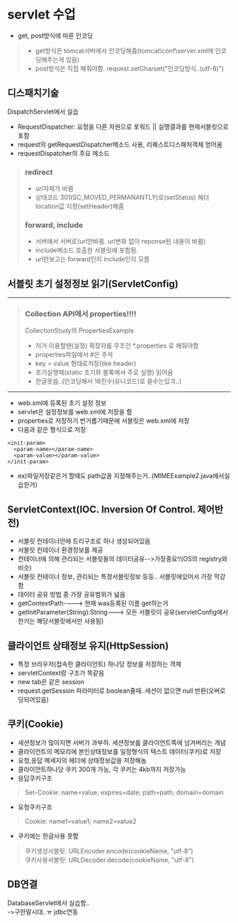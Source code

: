 # servlet 수업  
- get, post방식에 따른 인코딩  
> - get방식은 tomcat서버에서 인코딩해줌(tomcat\\conf\\server.xml에 인코딩해주는게 있음)  
> - post방식은 직접 해줘야함. request.setCharset("인코딩방식..(utf-8)")  

## 디스패치기술
DispatchServlet에서 실습  
- RequestDispatcher: 요청을 다른 자원으로 포워드 || 실행결과를 현재서블릿으로 포함  
- request의 getRequestDispatcher메소드 사용, 리퀘스트디스패처객체 얻어옴  
- requestDispatcher의 주요 메소드
> ### redirect  
> - url자체가 바뀜  
> - 상태코드 301(SC_MOVED_PERMANANTLY)로(setStatus) 헤더 location값 지정(setHeader)해줌
> ### forward, include    
> - 서버에서 서버로(url안바뀜. url변화 없이 reponse된 내용이 바뀜)  
> - include메소드 호출한 서블릿에 포함됨.  
> - url만보고는 forward인지 include인지 모름  


## 서블릿 초기 설정정보 읽기(ServletConfig)    
------------------------------------
> ### Collection API에서 properties!!!!  
> CollectionStudy의 PropertiesExample
> - 저거 이용할땐(설정) 확장자를 무조건 *.properties 로 해줘야함  
> - properties파일에서 #은 주석  
> - key = value 형태로저장(like header)  
> - 초기실행때(static 초기화 블록에서 주로 실행) 읽어옴  
> - 한글못씀..(인코딩해서 16진수(유니코드)로 쓸수는있긔..)  
--------------------------------------  
- web.xml에 등록된 초기 설정 정보  
- servlet은 설정정보를 web.xml에 저장을 함  
- properties로 저장하기 번거롭기때문에 서블릿은 web.xml에 저장  
- 다음과 같은 형식으로 저장  
```  
<init-param>
  <param-name></param-name>
  <param-value></param-value>
</init-param>
```  
- ex)파일저장같은거 할때도 path값을 지정해주는거..(MIMEExample2.java에서실습한거)  

## ServletContext(IOC. Inversion Of Control. 제어반전)  
- 서블릿 컨테이너안에 트리구조로 하나 생성되어있음  
- 서블릿 컨테이너 환경정보를 제공  
- 컨테이너에 의해 관리되는 서블릿들의 데이터공유-->가장중요!!(OS의 registry와 비슷)    
- 서블릿 컨테이너 정보, 관리되는 특정서블릿정보 등등.. 서블릿에있어서 가장 막강함  
- 데이터 공유 방법 중 가장 공유범위가 넓음  
- getContextPath----> 현재 was등록된 이름 get하는거   
- getInitParameter(String):String---> 모든 서블릿이 공유(servletConfig에서 한거는 해당서블릿에서만 사용됨)  

## 클라이언트 상태정보 유지(HttpSession)  
- 특정 브라우저(접속한 클라이언트) 하나당 정보를 저장하는 객체  
- servletContext랑 구조가 똑같음  
- new tab은 같은 session  
- request.getSession 파라미터로 boolean줄때..세션이 없으면 null 반환(오버로딩되어있음)  

## 쿠키(Cookie)  
- 세션정보가 많아지면 서버가 과부하. 세션정보를 클라이언트쪽에 넘겨버리는 개념  
- 클라이언트의 메모리에 본인상태정보를 일정형식의 텍스트 데이터(쿠키)로 저장  
- 요청,응답 메세지의 헤더에 상태정보값을 저장해놈  
- 클라이언트하나당 쿠키 300개 가능, 각 쿠키는 4kb까지 저장가능  
- 응답쿠키구조    
> Set-Cookie: name=value; expires=date; path=path; domain=domain  
- 요청쿠키구조  
> Cookie: name1=value1; name2=value2  
- 쿠키에는 한글사용 못함  
> 쿠키생성서블릿: URLEncoder.encode(cookieName, "utf-8")  
> 쿠키사용서블릿: URLDecoder.decode(cookieName, "utf-8")  











## DB연결  
DatabaseServlet에서 실습함..   
->구한말시대..ㅠ jdbc연동  
